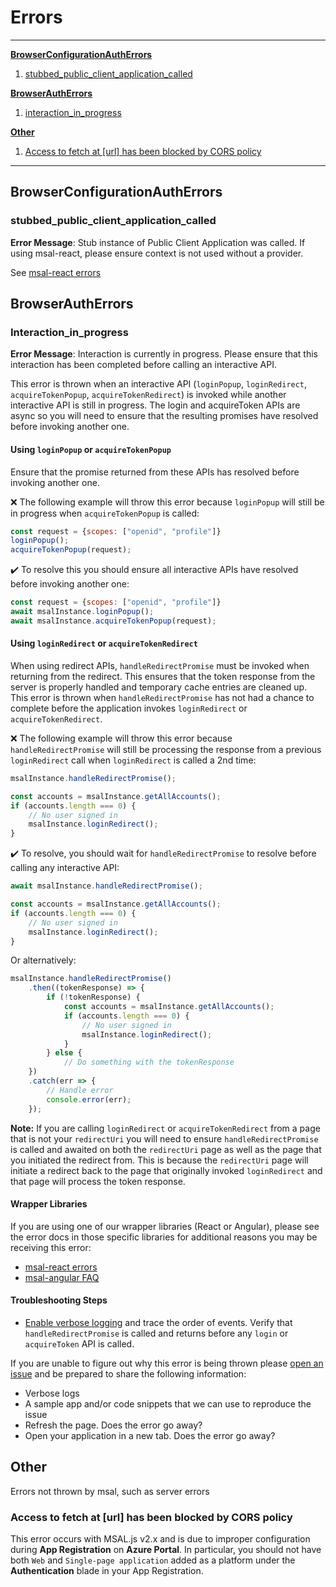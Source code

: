 # Errors

***

**[BrowserConfigurationAuthErrors](#Browserconfigurationautherrors)**

1. [stubbed_public_client_application_called](#stubbed_public_client_application_called)

**[BrowserAuthErrors](#browserautherrors)**

1. [interaction_in_progress](#interaction_in_progress)

**[Other](#other)**

1. [Access to fetch at [url] has been blocked by CORS policy](#Access-to-fetch-at-[url]-has-been-blocked-by-CORS-policy)

***

## BrowserConfigurationAuthErrors

### stubbed_public_client_application_called

**Error Message**: Stub instance of Public Client Application was called. If using msal-react, please ensure context is not used without a provider.

See [msal-react errors](https://github.com/AzureAD/microsoft-authentication-library-for-js/tree/dev/lib/msal-react/docs/errors.md)

## BrowserAuthErrors

### Interaction_in_progress

**Error Message**: Interaction is currently in progress. Please ensure that this interaction has been completed before calling an interactive API.

This error is thrown when an interactive API (`loginPopup`, `loginRedirect`, `acquireTokenPopup`, `acquireTokenRedirect`) is invoked while another interactive API is still in progress. The login and acquireToken APIs are async so you will need to ensure that the resulting promises have resolved before invoking another one.

#### Using `loginPopup` or `acquireTokenPopup`

Ensure that the promise returned from these APIs has resolved before invoking another one.

❌ The following example will throw this error because `loginPopup` will still be in progress when `acquireTokenPopup` is called:

```javascript
const request = {scopes: ["openid", "profile"]}
loginPopup();
acquireTokenPopup(request);
```

✔️ To resolve this you should ensure all interactive APIs have resolved before invoking another one:

```javascript
const request = {scopes: ["openid", "profile"]}
await msalInstance.loginPopup();
await msalInstance.acquireTokenPopup(request);
```

#### Using `loginRedirect` or `acquireTokenRedirect`

When using redirect APIs, `handleRedirectPromise` must be invoked when returning from the redirect. This ensures that the token response from the server is properly handled and temporary cache entries are cleaned up. This error is thrown when `handleRedirectPromise` has not had a chance to complete before the application invokes `loginRedirect` or `acquireTokenRedirect`.

❌ The following example will throw this error because `handleRedirectPromise` will still be processing the response from a previous `loginRedirect` call when `loginRedirect` is called a 2nd time:

```javascript
msalInstance.handleRedirectPromise();

const accounts = msalInstance.getAllAccounts();
if (accounts.length === 0) {
    // No user signed in
    msalInstance.loginRedirect();
}
```

✔️ To resolve, you should wait for `handleRedirectPromise` to resolve before calling any interactive API:

```javascript
await msalInstance.handleRedirectPromise();

const accounts = msalInstance.getAllAccounts();
if (accounts.length === 0) {
    // No user signed in
    msalInstance.loginRedirect();
}
```

Or alternatively:

```javascript
msalInstance.handleRedirectPromise()
    .then((tokenResponse) => {
        if (!tokenResponse) {
            const accounts = msalInstance.getAllAccounts();
            if (accounts.length === 0) {
                // No user signed in
                msalInstance.loginRedirect();
            }
        } else {
            // Do something with the tokenResponse
    })
    .catch(err => {
        // Handle error
        console.error(err);
    });
```

**Note:** If you are calling `loginRedirect` or `acquireTokenRedirect` from a page that is not your `redirectUri` you will need to ensure `handleRedirectPromise` is called and awaited on both the `redirectUri` page as well as the page that you initiated the redirect from. This is because the `redirectUri` page will initiate a redirect back to the page that originally invoked `loginRedirect` and that page will process the token response.

#### Wrapper Libraries

If you are using one of our wrapper libraries (React or Angular), please see the error docs in those specific libraries for additional reasons you may be receiving this error:

- [msal-react errors](https://github.com/AzureAD/microsoft-authentication-library-for-js/tree/dev/lib/msal-react/docs/errors.md)
- [msal-angular FAQ](https://github.com/AzureAD/microsoft-authentication-library-for-js/blob/dev/lib/msal-angular/docs/FAQ.md)

#### Troubleshooting Steps

- [Enable verbose logging](https://github.com/AzureAD/microsoft-authentication-library-for-js/blob/dev/lib/msal-browser/docs/configuration.md#using-the-config-object) and trace the order of events. Verify that `handleRedirectPromise` is called and returns before any `login` or `acquireToken` API is called.

If you are unable to figure out why this error is being thrown please [open an issue](https://github.com/AzureAD/microsoft-authentication-library-for-js/issues/new/choose) and be prepared to share the following information:

- Verbose logs
- A sample app and/or code snippets that we can use to reproduce the issue
- Refresh the page. Does the error go away?
- Open your application in a new tab. Does the error go away?

## Other

Errors not thrown by msal, such as server errors

### Access to fetch at [url] has been blocked by CORS policy

This error occurs with MSAL.js v2.x and is due to improper configuration during **App Registration** on **Azure Portal**. In particular, you should not have both `Web` and `Single-page application` added as a platform under the **Authentication** blade in your App Registration.

